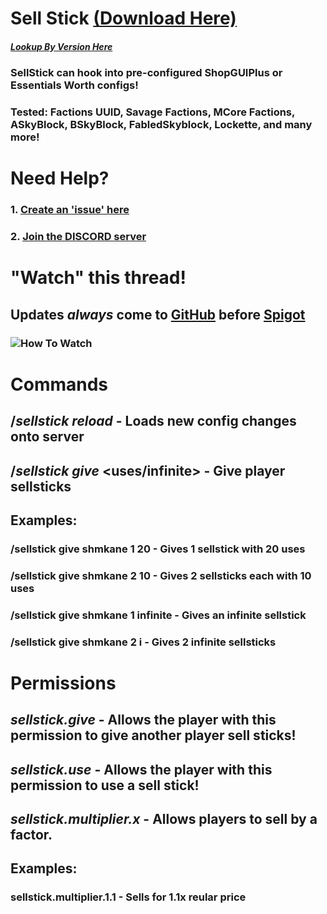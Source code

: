 # Sell Stick [(Download Here)](https://github.com/shmkane/SellStick/releases)
##### [Lookup By Version Here](https://github.com/shmkane/SellStick/tags)
### SellStick can hook into pre-configured **ShopGUIPlus** or **Essentials Worth** configs!
### Tested: Factions UUID, Savage Factions, MCore Factions, ASkyBlock, BSkyBlock, FabledSkyblock, Lockette, and many more!

# Need Help?

### 1. [Create an 'issue' here](https://github.com/shmkane/SellStick/issues)
### 2. [Join the DISCORD server](https://discord.gg/Q4CMsKC)

# "Watch" this thread! 
## Updates *always* come to [GitHub](https://github.com/shmkane/SellStick) before [Spigot](https://www.spigotmc.org/resources/sell-stick-sell-wand.38119/)
### ![How To Watch](https://i.imgur.com/sFfO7Vo.png)

# Commands
## /*sellstick reload* - Loads new config changes onto server
## /*sellstick give* <player> <amount> <uses/infinite> - Give player sellsticks
   
## Examples:
 
### /sellstick give shmkane 1 20 - Gives 1 sellstick with 20 uses
### /sellstick give shmkane 2 10 - Gives 2 sellsticks each with 10 uses
### /sellstick give shmkane 1 infinite - Gives an infinite sellstick
### /sellstick give shmkane 2 i - Gives 2 infinite sellsticks


# Permissions 
## *sellstick.give* - Allows the player with this permission to give another player sell sticks!
## *sellstick.use* - Allows the player with this permission to use a sell stick!
## *sellstick.multiplier.x* - Allows players to sell by a factor. 

## Examples:
### sellstick.multiplier.1.1 - Sells for 1.1x reular price


